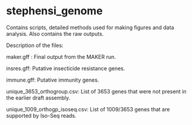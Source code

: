 # stephensi_genome
Contains scripts, detailed methods used for making figures and data analysis. Also contains the raw outputs.

Description of the files:

maker.gff : Final output from the MAKER run.

insres.gff: Putative insecticide resistance genes.

immune.gff: Putative immunity genes.

unique_3653_orthogroup.csv: List of 3653 genes that were not present in the earlier draft assembly.

unique_1009_orthogp_isoseq.csv: List of 1009/3653 genes that are supported by Iso-Seq reads.
